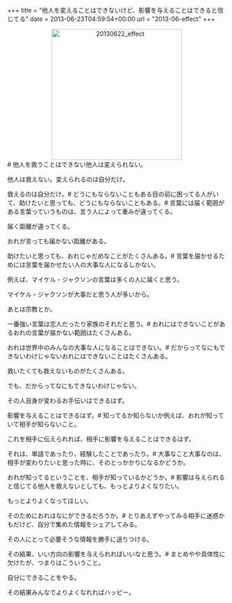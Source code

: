 +++
title = "他人を変えることはできないけど、影響を与えることはできると信じてる"
date = 2013-06-23T04:59:54+00:00
url = "2013-06-effect"
+++
</p> <div style="text-align: center;">
  <img src="{{ .Site.BaseURL }}/images/2013/06/20130622_effect-300x300.png" alt="20130622_effect" width="300" height="300" class="aligncenter size-medium wp-image-787" srcset="{{ .Site.BaseURL }}/images/2013/06/20130622_effect-300x300.png 300w, {{ .Site.BaseURL }}/images/2013/06/20130622_effect-150x150.png 150w, {{ .Site.BaseURL }}/images/2013/06/20130622_effect.png 500w" sizes="(max-width: 300px) 100vw, 300px" />
</div></a># 他人を救うことはできない他人は変えられない。
  
他人は救えない。変えられるのは自分だけ。
  
救えるのは自分だけ。# どうにもならないこともある目の前に困ってる人がいて、助けたいと思っても、どうにもならないこともある。# 言葉には届く範囲がある言葉っていうものは、言う人によって重みが違ってくる。
  
届く距離が違ってくる。
  
おれが言っても届かない距離がある。
  
助けたいと思っても、おれじゃだめなことがたくさんある。# 言葉を届かせるためには言葉を届かせたい人の大事な人になるしかない。
  
例えば、マイケル・ジャクソンの言葉は多くの人に届くと思う。
  
マイケル・ジャクソンが大事だと思う人が多いから。
  
あとは宗教とか。
  
一番強い言葉は恋人だったり家族のそれだと思う。# おれにはできないことがあるおれの言葉が届かない範囲はたくさんある。
  
おれは世界中のみんなの大事な人になることはできない。# だからってなにもできないわけじゃないおれにはできないことはたくさんある。
  
救いたくても救えないものがたくさんある。
  
でも、だからってなにもできないわけじゃない。
  
その人自身が変わるお手伝いはできるはず。
  
影響を与えることはできるはず。# 知ってるか知らないか例えば、おれが知っていて相手が知らないこと。
  
これを相手に伝えられれば、相手に影響を与えることはできるはず。
  
それは、単語であったり、経験したことであったり。# 大事なこと大事なのは、相手が変わりたいと思った時に、そのとっかかりになるかどうか。
  
おれが知ってるということを、相手が知っているかどうか。# 影響は与えられると信じてる他人を救えないとしても、もっとよりよくなりたい。
  
もっとよりよくなってほしい。
  
そのためにおれはなにができるだろうか。# とりあえずやってみる相手に迷惑かもだけど、自分で集めた情報をシェアしてみる。
  
その人にとって必要そうな情報を勝手に送りつける。
  
その結果、いい方向の影響を与えられればいいなと思う。# まとめやや具体性に欠けたが、つまりはこういうこと。
  
自分にできることをやる。
  
その結果みんなでよりよくなれればハッピー。